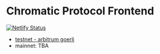 # Chromatic Protocol Frontend

[![Netlify Status](https://api.netlify.com/api/v1/badges/ec8291a2-e760-49ff-bc3f-cbf9dd461a82/deploy-status)](https://app.netlify.com/sites/app-testnet-chromatic-protocol/deploys)

- [testnet - arbitrum goerli](https://testnet.chromatic.finance)
- mainnet: TBA
